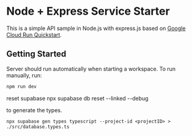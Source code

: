# Node + Express Service Starter

This is a simple API sample in Node.js with express.js based on [Google Cloud Run Quickstart](https://cloud.google.com/run/docs/quickstarts/build-and-deploy/deploy-nodejs-service).

## Getting Started

Server should run automatically when starting a workspace. To run manually, run:
```sh
npm run dev
```

reset supabase 
npx supabase db reset --linked --debug

to generate the types.
```
npx supabase gen types typescript --project-id <projectID> > ./src/database.types.ts
```